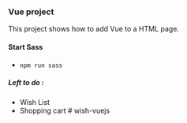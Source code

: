 ### Vue project

This project shows how to add Vue to a HTML page.
 

#### Start Sass 
* `npm run sass`


##### Left to do :
* Wish List
* Shopping cart 
#   w i s h - v u e j s  
 